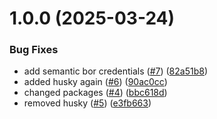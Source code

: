 # 1.0.0 (2025-03-24)


### Bug Fixes

* add semantic bor credentials ([#7](https://github.com/kinator/node-api-template/issues/7)) ([82a51b8](https://github.com/kinator/node-api-template/commit/82a51b8464cfe23a3268a136ed6b805926fad8ef))
* added husky again ([#6](https://github.com/kinator/node-api-template/issues/6)) ([90ac0cc](https://github.com/kinator/node-api-template/commit/90ac0cc1bdc945eedd95ef1b381fc60108d3fcf3))
* changed packages ([#4](https://github.com/kinator/node-api-template/issues/4)) ([bbc618d](https://github.com/kinator/node-api-template/commit/bbc618d550f8a73e20e269d82b8b093c141f2786))
* removed husky ([#5](https://github.com/kinator/node-api-template/issues/5)) ([e3fb663](https://github.com/kinator/node-api-template/commit/e3fb663baaf91c191585c0bbe44182c7896af056))
